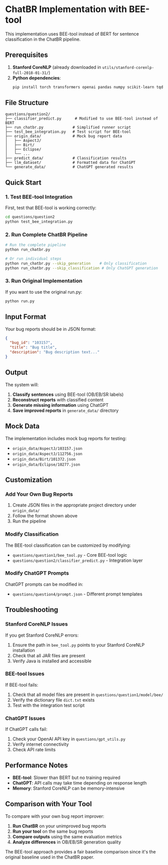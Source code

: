 # ChatBR Implementation with BEE-tool

This implementation uses BEE-tool instead of BERT for sentence classification in the ChatBR pipeline.

## Prerequisites

1. **Stanford CoreNLP** (already downloaded in `utils/stanford-corenlp-full-2018-01-31/`)
2. **Python dependencies**:
   ```bash
   pip install torch transformers openai pandas numpy scikit-learn tqdm nltk gensim scipy matplotlib stanfordcorenlp javalang
   ```

## File Structure

```
questions/question2/
├── classifier_predict.py      # Modified to use BEE-tool instead of BERT
├── run_chatbr.py             # Simplified runner script
├── test_bee_integration.py   # Test script for BEE-tool
├── origin_data/              # Mock bug report data
│   ├── AspectJ/
│   ├── Birt/
│   ├── Eclipse/
│   └── ...
├── predict_data/             # Classification results
├── llm_dataset/              # Formatted data for ChatGPT
└── generate_data/            # ChatGPT generated results
```

## Quick Start

### 1. Test BEE-tool Integration

First, test that BEE-tool is working correctly:

```bash
cd questions/question2
python test_bee_integration.py
```

### 2. Run Complete ChatBR Pipeline

```bash
# Run the complete pipeline
python run_chatbr.py

# Or run individual steps
python run_chatbr.py --skip_generation    # Only classification
python run_chatbr.py --skip_classification # Only ChatGPT generation
```

### 3. Run Original Implementation

If you want to use the original run.py:

```bash
python run.py
```

## Input Format

Your bug reports should be in JSON format:

```json
{
  "bug_id": "103157",
  "title": "Bug title",
  "description": "Bug description text..."
}
```

## Output

The system will:

1. **Classify sentences** using BEE-tool (OB/EB/SR labels)
2. **Reconstruct reports** with classified content
3. **Generate missing information** using ChatGPT
4. **Save improved reports** in `generate_data/` directory

## Mock Data

The implementation includes mock bug reports for testing:

- `origin_data/AspectJ/103157.json`
- `origin_data/AspectJ/112756.json`
- `origin_data/Birt/101372.json`
- `origin_data/Eclipse/10277.json`

## Customization

### Add Your Own Bug Reports

1. Create JSON files in the appropriate project directory under `origin_data/`
2. Follow the format shown above
3. Run the pipeline

### Modify Classification

The BEE-tool classification can be customized by modifying:
- `questions/question1/bee_tool.py` - Core BEE-tool logic
- `questions/question2/classifier_predict.py` - Integration layer

### Modify ChatGPT Prompts

ChatGPT prompts can be modified in:
- `questions/question4/prompt.json` - Different prompt templates

## Troubleshooting

### Stanford CoreNLP Issues

If you get Stanford CoreNLP errors:
1. Ensure the path in `bee_tool.py` points to your Stanford CoreNLP installation
2. Check that all JAR files are present
3. Verify Java is installed and accessible

### BEE-tool Issues

If BEE-tool fails:
1. Check that all model files are present in `questions/question1/model/bee/`
2. Verify the dictionary file `dict.txt` exists
3. Test with the integration test script

### ChatGPT Issues

If ChatGPT calls fail:
1. Check your OpenAI API key in `questions/gpt_utils.py`
2. Verify internet connectivity
3. Check API rate limits

## Performance Notes

- **BEE-tool**: Slower than BERT but no training required
- **ChatGPT**: API calls may take time depending on response length
- **Memory**: Stanford CoreNLP can be memory-intensive

## Comparison with Your Tool

To compare with your own bug report improver:

1. **Run ChatBR** on your unimproved bug reports
2. **Run your tool** on the same bug reports
3. **Compare outputs** using the same evaluation metrics
4. **Analyze differences** in OB/EB/SR generation quality

The BEE-tool approach provides a fair baseline comparison since it's the original baseline used in the ChatBR paper.
